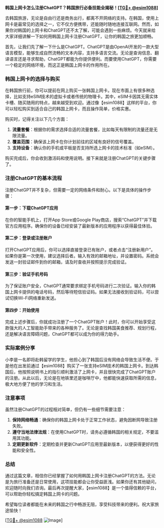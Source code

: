 **韩国上网卡怎么注册ChatGPT？韩国旅行必备技能全揭秘！[[TG💪+ @esim1088](https://t.me/s/esim1088)]**

去韩国旅游，无论是自由行还是商务出行，都离不开网络的支持。在韩国，使用上网卡是最常见的选择之一，它不仅方便携带，还能随时随地连接互联网。然而，如果你对韩国的上网卡和ChatGPT还不太了解，可能会遇到一些麻烦。今天就来给大家详细讲解一下如何用韩国上网卡注册ChatGPT，让你的韩国之旅更加顺畅。

首先，让我们先了解一下什么是ChatGPT。ChatGPT是由OpenAI开发的一款大型语言模型，能够生成自然流畅的文本内容，支持多语言交流。无论是查询信息、翻译语言还是寻求帮助，ChatGPT都能为你提供便利。而要使用ChatGPT，你需要一个稳定的网络环境，而这正是韩国上网卡的作用所在。

### 韩国上网卡的选择与购买

在韩国旅行前，你可以提前在网上购买一张韩国上网卡。现在市面上有很多种选择，比如支持eSIM技术的虚拟卡或者传统的物理卡。其中，eSIM卡因其无需实体卡槽、随买随用的特点，越来越受到欢迎。通过像【esim1088】这样的平台，你可以轻松购买到适合自己的韩国上网卡，而且操作简单，价格实惠。

购买时，记得关注以下几个方面：

1. **流量套餐**：根据你的需求选择合适的流量套餐，比如每天有限制的流量还是无限流量。
2. **覆盖范围**：确保该上网卡在你计划前往的区域有良好的信号覆盖。
3. **支持设备**：确认你的手机或平板是否支持所选上网卡的技术标准（如eSIM）。

购买完成后，你会收到激活码和使用说明。接下来就是注册ChatGPT的关键步骤了。

### 注册ChatGPT的基本流程

注册ChatGPT并不复杂，但需要一定的网络条件和耐心。以下是具体的操作步骤：

#### 第一步：下载ChatGPT应用

在你的智能手机上，打开App Store或Google Play商店，搜索“ChatGPT”并下载官方应用程序。确保你的设备已经安装了最新版本的应用程序以获得最佳体验。

#### 第二步：登录或注册账户

打开ChatGPT应用后，你可以选择直接登录已有账户，或者点击“注册新用户”。如果你是第一次使用，建议选择后者。输入有效的邮箱地址，并设置密码。系统会发送一封验证邮件到你的邮箱，请及时查收并按照提示完成验证。

#### 第三步：验证手机号码

为了保证账户安全，ChatGPT通常要求绑定手机号码进行二次验证。输入你的韩国上网卡提供的电话号码，然后等待短信验证码。如果无法接收到验证码，可以尝试切换Wi-Fi网络重新发送。

#### 第四步：开始使用

完成上述步骤后，你就成功注册了一个ChatGPT账户！此时，你可以开始享受这款强大的人工智能助手带来的各种服务了。无论是查找韩国美食推荐、规划行程，还是解决语言障碍问题，ChatGPT都可以成为你的得力助手。

### 实际案例分享

小李是一名即将赴韩留学的学生，他担心到了韩国后没有网络会导致生活不便。于是他在出发前通过【esim1088】购买了一张支持eSIM技术的韩国上网卡。到达韩国后，他按照说明书上的指引顺利激活了上网卡，并且很快完成了ChatGPT账户的注册。从此以后，无论是在地铁里还是咖啡厅中，他都能快速获取所需的信息，极大地方便了他的学习和生活。

### 注意事项

虽然注册ChatGPT的过程相对简单，但仍有一些细节需要注意：

1. **保持网络畅通**：确保你的韩国上网卡处于正常工作状态，避免因断网导致注册失败。
2. **遵守当地法律法规**：在使用ChatGPT时，请务必遵循韩国的相关规定，不要滥用其功能。
3. **定期更新软件**：定期检查并更新ChatGPT应用至最新版本，以便获得更好的性能和安全性。

### 总结

通过这篇文章，相信你已经掌握了如何用韩国上网卡注册ChatGPT的方法。无论是为旅行准备还是日常使用，这项技能都会让你受益匪浅。如果你还有其他疑问，欢迎随时向我们咨询。最后再次提醒大家，【esim1088】是一个值得信赖的平台，可以帮助你轻松搞定韩国上网卡的问题。

希望每位读者都能在未来的韩国之行中畅游无阻，享受科技带来的便利。祝大家旅途愉快！

[[TG💪+ @esim1088](https://t.me/s/esim1088) ![Image](https://i.postimg.cc/4NQfJmqS/Snipaste-2025-05-13-00-14-12.png)]